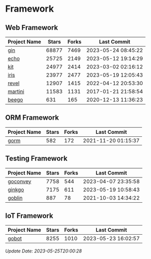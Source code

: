 # Framework

## Web Framework
| Project Name | Stars | Forks | Last Commit |
| ------------ | ----- | ----- | ----------- |
| [gin](https://github.com/gin-gonic/gin) | 68877 | 7469 | 2023-05-24 08:45:22 |
| [echo](https://github.com/labstack/echo) | 25725 | 2149 | 2023-05-12 19:14:29 |
| [kit](https://github.com/go-kit/kit) | 24977 | 2414 | 2023-03-02 02:16:12 |
| [iris](https://github.com/kataras/iris) | 23977 | 2477 | 2023-05-19 12:05:43 |
| [revel](https://github.com/revel/revel) | 12907 | 1415 | 2022-04-12 20:53:30 |
| [martini](https://github.com/go-martini/martini) | 11583 | 1131 | 2017-01-21 21:58:54 |
| [beego](https://github.com/astaxie/beego) | 631 | 165 | 2020-12-13 11:36:23 |

## ORM Framework
| Project Name | Stars | Forks | Last Commit |
| ------------ | ----- | ----- | ----------- |
| [gorm](https://github.com/jinzhu/gorm) | 582 | 172 | 2021-11-20 01:15:37 |

## Testing Framework
| Project Name | Stars | Forks | Last Commit |
| ------------ | ----- | ----- | ----------- |
| [goconvey](https://github.com/smartystreets/goconvey) | 7758 | 544 | 2023-04-07 23:35:58 |
| [ginkgo](https://github.com/onsi/ginkgo) | 7175 | 611 | 2023-05-19 10:58:43 |
| [goblin](https://github.com/franela/goblin) | 887 | 78 | 2021-10-03 14:34:22 |

## IoT Framework
| Project Name | Stars | Forks | Last Commit |
| ------------ | ----- | ----- | ----------- |
| [gobot](https://github.com/hybridgroup/gobot) | 8255 | 1010 | 2023-05-23 16:02:57 |

*Update Date: 2023-05-25T20:00:28*